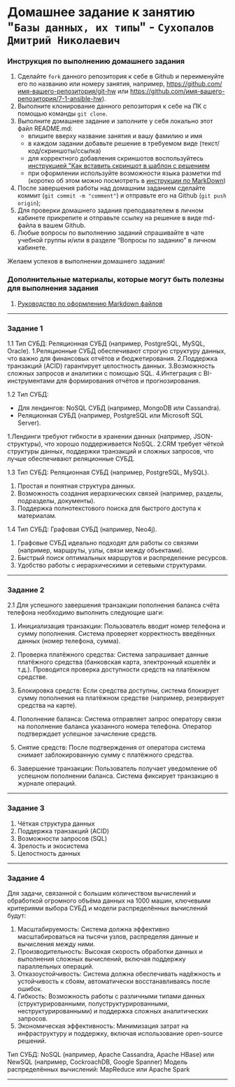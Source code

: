 # Домашнее задание к занятию "`Базы данных, их типы`" - `Сухопалов Дмитрий Николаевич`


### Инструкция по выполнению домашнего задания

   1. Сделайте `fork` данного репозитория к себе в Github и переименуйте его по названию или номеру занятия, например, https://github.com/имя-вашего-репозитория/git-hw или  https://github.com/имя-вашего-репозитория/7-1-ansible-hw).
   2. Выполните клонирование данного репозитория к себе на ПК с помощью команды `git clone`.
   3. Выполните домашнее задание и заполните у себя локально этот файл README.md:
      - впишите вверху название занятия и вашу фамилию и имя
      - в каждом задании добавьте решение в требуемом виде (текст/код/скриншоты/ссылка)
      - для корректного добавления скриншотов воспользуйтесь [инструкцией "Как вставить скриншот в шаблон с решением](https://github.com/netology-code/sys-pattern-homework/blob/main/screen-instruction.md)
      - при оформлении используйте возможности языка разметки md (коротко об этом можно посмотреть в [инструкции  по MarkDown](https://github.com/netology-code/sys-pattern-homework/blob/main/md-instruction.md))
   4. После завершения работы над домашним заданием сделайте коммит (`git commit -m "comment"`) и отправьте его на Github (`git push origin`);
   5. Для проверки домашнего задания преподавателем в личном кабинете прикрепите и отправьте ссылку на решение в виде md-файла в вашем Github.
   6. Любые вопросы по выполнению заданий спрашивайте в чате учебной группы и/или в разделе “Вопросы по заданию” в личном кабинете.
   
Желаем успехов в выполнении домашнего задания!
   
### Дополнительные материалы, которые могут быть полезны для выполнения задания

1. [Руководство по оформлению Markdown файлов](https://gist.github.com/Jekins/2bf2d0638163f1294637#Code)

---

### Задание 1

1.1 Тип СУБД: Реляционная СУБД (например, PostgreSQL, MySQL, Oracle).
1.Реляционные СУБД обеспечивают строгую структуру данных, что важно для финансовых отчётов и бюджетирования.
2.Поддержка транзакций (ACID) гарантирует целостность данных.
3.Возможность сложных запросов и аналитики с помощью SQL.
4.Интеграция с BI-инструментами для формирования отчётов и прогнозирования.

1.2 Тип СУБД:
- Для лендингов: NoSQL СУБД (например, MongoDB или Cassandra).
- Реляционная СУБД (например, PostgreSQL или Microsoft SQL Server).

1.Лендинги требуют гибкости в хранении данных (например, JSON-структуры), что хорошо поддерживается NoSQL.
2.CRM требует чёткой структуры данных, поддержки транзакций и сложных запросов, что лучше обеспечивают реляционные СУБД.

1.3 Тип СУБД: Реляционная СУБД (например, PostgreSQL, MySQL).

1. Простая и понятная структура данных.
2. Возможность создания иерархических связей (например, разделы, подразделы, документы).
3. Поддержка полнотекстового поиска для быстрого доступа к материалам.

1.4 Тип СУБД: Графовая СУБД (например, Neo4j).

1. Графовые СУБД идеально подходят для работы со связями (например, маршруты, узлы, связи между объектами).
2. Быстрый поиск оптимальных маршрутов и распределение ресурсов.
3. Удобство работы с иерархическими и сетевыми структурами.

---

### Задание 2


2.1 Для успешного завершения транзакции пополнения баланса счёта телефона необходимо выполнить следующие шаги:

1. Инициализация транзакции:
   Пользователь вводит номер телефона и сумму пополнения.
   Система проверяет корректность введённых данных (номер телефона, сумма).

2. Проверка платёжного средства:
   Система запрашивает данные платёжного средства (банковская карта, электронный кошелёк и т.д.).
   Проводится проверка доступности средств на платёжном средстве.

3. Блокировка средств:
   Если средства доступны, система блокирует сумму пополнения на платёжном средстве (например, резервирует средства на карте).

4. Пополнение баланса:
   Система отправляет запрос оператору связи на пополнение баланса указанного номера телефона.
   Оператор подтверждает успешное зачисление средств.

5. Снятие средств:
   После подтверждения от оператора система снимает заблокированную сумму с платёжного средства.

6. Завершение транзакции:
   Пользователь получает уведомление об успешном пополнении баланса.
   Система фиксирует транзакцию в журнале операций.

---

### Задание 3

1. Чёткая структура данных
2. Поддержка транзакций (ACID)
3. Возможности запросов (SQL)
4. Зрелость и экосистема
5. Целостность данных

---


### Задание 4

Для задачи, связанной с большим количеством вычислений и обработкой огромного объёма данных на 1000 машин, ключевыми критериями выбора СУБД и модели распределённых вычислений будут:
1. Масштабируемость:
    Система должна эффективно масштабироваться на тысячи узлов, распределяя данные и вычисления между ними.
3. Производительность:
    Высокая скорость обработки данных и выполнения сложных вычислений, включая поддержку параллельных операций.
3. Отказоустойчивость:
    Система должна обеспечивать надёжность и устойчивость к сбоям, автоматически восстанавливаясь после ошибок.
4. Гибкость:
    Возможность работы с различными типами данных (структурированными, полуструктурированными, неструктурированными) и поддержка сложных аналитических запросов.
5. Экономическая эффективность:
    Минимизация затрат на инфраструктуру и поддержку, включая использование open-source решений.

Тип СУБД: NoSQL (например, Apache Cassandra, Apache HBase) или NewSQL (например, CockroachDB, Google Spanner)
Модель распределённых вычислений: MapReduce или Apache Spark

---
